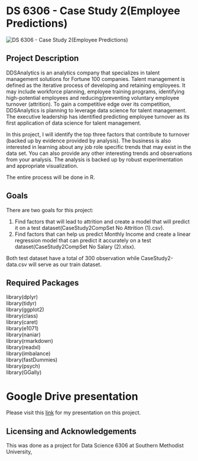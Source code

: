 # DS 6306 - Case Study 2(Employee Predictions)
![DS 6306 - Case Study 2(Employee Predictions)](https://user-images.githubusercontent.com/92649864/206943562-84ea4138-c1aa-425d-9cf8-63d30578318c.jpg)

## Project Description
DDSAnalytics is an analytics company that specializes in talent management solutions for Fortune 100 companies. Talent management is defined as the iterative process of developing and retaining employees. It may include workforce planning, employee training programs, identifying high-potential employees and reducing/preventing voluntary employee turnover (attrition). To gain a competitive edge over its competition, DDSAnalytics is planning to leverage data science for talent management. The executive leadership has identified predicting employee turnover as its first application of data science for talent management.

In this project, I will identify the top three factors that contribute to turnover (backed up by evidence provided by analysis). The business is also interested in learning about any job role specific trends that may exist in the data set. You can also provide any other interesting trends and observations from your analysis. The analysis is backed up by robust experimentation and appropriate visualization.

The entire process will be done in R.

## Goals
There are two goals for this project:
1. Find factors that will lead to attrition and create a model that will predict it on a test dataset(CaseStudy2CompSet No Attrition (1).csv).
2. Find factors that can help us predict Monthly Income and create a linear regression model that can predict it accurately on a test dataset(CaseStudy2CompSet No Salary (2).xlsx).

Both test dataset have a total of 300 observation while CaseStudy2-data.csv will serve as our train dataset.

## Required Packages
library(dplyr) <br>
library(tidyr) <br>
library(ggplot2) <br>
library(class) <br>
library(caret) <br>
library(e1071) <br>
library(naniar) <br>
library(rmarkdown) <br>
library(readxl) <br>
library(imbalance) <br>
library(fastDummies) <br>
library(psych) <br>
library(GGally)

# Google Drive presentation
Please visit this [link](https://drive.google.com/file/d/1srzTIJI2Ow2vudsjGM2-xGMUC6uKXKr_/view?usp=sharing) for my presentation on this project.

## Licensing and Acknowledgements
This was done as a project for Data Science 6306 at Southern Methodist University,
